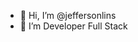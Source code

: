 - 👋 Hi, I’m @jeffersonlins
- 👀 I’m Developer Full Stack

<!---
jeffersonlins/jeffersonlins is a ✨ special ✨ repository because its `README.md` (this file) appears on your GitHub profile.
You can click the Preview link to take a look at your changes.
--->
